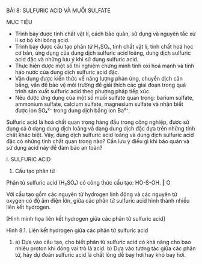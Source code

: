BÀI 8: SULFURIC ACID VÀ MUỐI SULFATE

MỤC TIÊU
- Trình bày được tính chất vật lí, cách bảo quản, sử dụng và nguyên tắc xử lí sơ bộ khi bỏng acid.
- Trình bày được cấu tạo phân tử H₂SO₄, tính chất vật lí, tính chất hoá học cơ bản, ứng dụng của dung dịch sulfuric acid loãng, dung dịch sulfuric acid đặc và những lưu ý khi sử dụng sulfuric acid.
- Thực hiện được một số thí nghiệm chứng minh tính oxi hoá mạnh và tính háo nước của dung dịch sulfuric acid đặc.
- Vận dụng được kiến thức về năng lượng phản ứng, chuyển dịch cân bằng, vấn đề bảo vệ môi trường để giải thích các giai đoạn trong quá trình sản xuất sulfuric acid theo phương pháp tiếp xúc.
- Nêu được ứng dụng của một số muối sulfate quan trọng: barium sulfate, ammonium sulfate, calcium sulfate, magnesium sulfate và nhận biết được ion SO₄²⁻ trong dung dịch bằng ion Ba²⁺.

Sulfuric acid là hoá chất quan trọng hàng đầu trong công nghiệp, được sử dụng cả ở dạng dung dịch loãng và dạng dung dịch đặc dựa trên những tính chất khác biệt.
Vậy, dung dịch sulfuric acid loãng và dung dịch sulfuric acid đặc có những tính chất quan trọng nào?
Cần lưu ý điều gì khi bảo quản và sử dụng acid này để đảm bảo an toàn?

I. SULFURIC ACID

1. Cấu tạo phân tử

Phân tử sulfuric acid (H₂SO₄) có công thức cấu tạo: HO-S-OH.
                                                                 ‖
                                                                 O

Với cấu tạo gồm các nguyên tử hydrogen linh động và các nguyên tử oxygen có độ âm điện lớn, giữa các phân tử sulfuric acid hình thành nhiều liên kết hydrogen.

[Hình minh họa liên kết hydrogen giữa các phân tử sulfuric acid]

Hình 8.1. Liên kết hydrogen giữa các phân tử sulfuric acid

1. a) Dựa vào cấu tạo, cho biết phân tử sulfuric acid có khả năng cho bao nhiêu proton khi đóng vai trò là acid.
   b) Dựa vào tương tác giữa các phân tử, hãy dự đoán sulfuric acid là chất lỏng dễ bay hơi hay khó bay hơi.